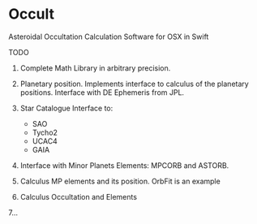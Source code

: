 # Occult
Asteroidal Occultation Calculation Software for OSX in Swift

TODO

1.  Complete Math Library in arbitrary precision.

2. Planetary position.
   Implements interface to calculus of the planetary positions. Interface with DE Ephemeris from JPL. 
   
3. Star Catalogue
   Interface to:
      - SAO
      - Tycho2
      - UCAC4
      - GAIA
      
 4. Interface with Minor Planets Elements: MPCORB and ASTORB.
 
 5. Calculus MP elements and its position.
    OrbFit is an example
    
 6. Calculus Occultation and Elements
 
 7...
 
 
